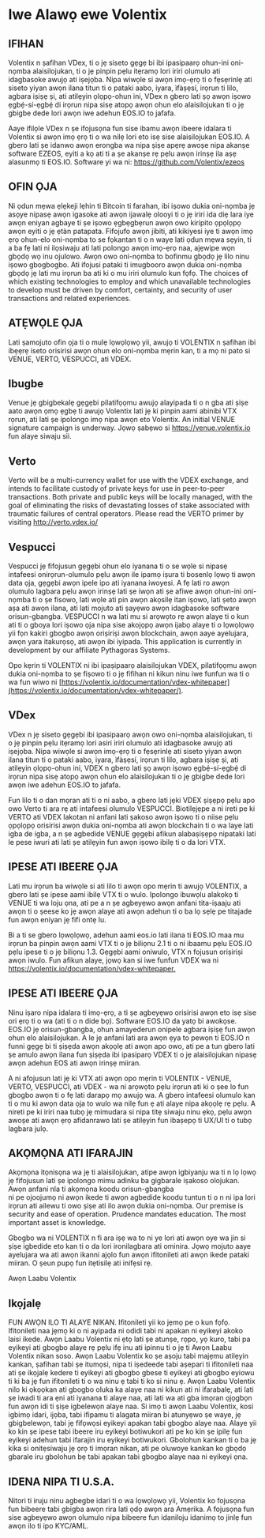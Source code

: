 # Iwe Alawọ ewe Volentix

## IFIHAN

Volentix n ṣafihan VDex, ti o jẹ siseto gẹgẹ bi ibi ipasipaarọ ohun-ini oni-nọmba alaisilojukan, ti o jẹ pinpin pẹlu itẹramọ lori iriri olumulo ati idagbasoke awujọ ati iṣejọba. Nipa wiwọle si awọn imọ-ẹrọ ti o fẹsẹrinlẹ ati siseto yiyan awọn ilana titun ti o pataki aabo, iyara, ìfàṣẹsí, irọrun ti lilo, agbara iṣiṣẹ ṣi, ati atilẹyin ọlọpọ-ohun ini, VDex n gbero lati ṣọ awọn iṣowo ẹgbẹ́-sí-ẹgbẹ́ di irọrun nipa sisẹ atopọ awọn ohun elo alaisilojukan ti o jẹ gbigbe dede lori awọn iwe adehun EOS.IO to jafafa.

Aaye ifilọle VDex n ṣe ifojusọna fun sise ibamu awọn ibeere idalara ti Volentix si awọn imọ ẹrọ ti o wa nilẹ lori eto isẹ sise alaisilojukan EOS.IO. A gbero lati ṣe idanwo awọn erongba wa nipa ṣiṣe apẹrẹ awoṣe nipa akanṣe software EZEOS, eyiti a kọ ati ti a ṣe akanṣe rẹ pẹlu awọn irinṣẹ ila aṣẹ alasunmọ ti EOS.IO. Software yi wa ni: https://github.com/Volentix/ezeos

## OFIN ỌJA

Ni ọdun mẹwa ẹlẹkeji lẹhin ti Bitcoin ti farahan, ibi iṣowo dukia oni-nọmba jẹ asọye nipasẹ awọn igasoke ati awọn ijawalẹ olooyi ti o jẹ iriri ida diẹ lara iye awọn eniyan agbaye ti ṣe iṣowo ẹgbẹgbẹrun awọn owo kiripito ọpọlọpọ awọn eyiti o jẹ ẹtàn patapata. Fifojufo awọn jibiti, ati kikiyesi iye ti awọn imọ ẹrọ ohun-elo oni-nọmba to se fọkantan ti o n waye lati ọdun mẹwa sẹyin, ti a ba fẹ lati ni ilọsiwaju ati lati polongo awọn imọ-ẹrọ naa, ajẹwipe wọn gbọdọ wọ inu ojulowo. Awọn owo oni-nọmba to bofinmu gbọdọ jẹ lilo ninu iṣowo gbogbogbo. Ati ifojusi pataki ti imugbooro awọn dukia oni-nọmba gbọdọ jẹ lati mu irọrun ba ati ki o mu iriri olumulo kun fọfọ. The choices of which existing technologies to employ and which unavailable technologies to develop must be driven by comfort, certainty, and security of user  
transactions and related experiences.

## ATẸWỌLE ỌJA

Lati ṣamojuto ofin ọja ti o mulẹ lọwọlọwọ yii, awujọ ti VOLENTIX n ṣafihan ibi ibẹẹrẹ iseto orisirisi awọn ohun elo oni-nọmba mẹrin kan, ti a mọ ni pato si VENUE, VERTO, VESPUCCI, ati VDEX.

## Ibugbe

Venue jẹ gbigbekalẹ gẹgẹbi pilatifọọmu awujọ alayipada ti o n gba ati ṣiṣe aato awọn ọmọ ẹgbẹ ti awujọ Volentix lati jẹ ki pinpin aami abinibi VTX rọrun, ati lati ṣe ipolongo imọ nipa awọn eto Volentix. An initial VENUE signature campaign is underway. Jọwọ ṣabẹwo si <https://venue.volentix.io> fun alaye siwaju sii.

## Verto

Verto will be a multi-currency wallet for use with the VDEX exchange, and intends to facilitate custody of private keys for use in peer-to-peer transactions. Both private and public keys will be locally managed, with the goal of eliminating the risks of devastating losses of stake associated with traumatic failures of central operators. Please read the VERTO primer by visiting <http://verto.vdex.io/>

## Vespucci

Vespucci jẹ fifojusun gẹgẹbi ohun elo iyanana ti o se wọle si nipasẹ intafeesi onirọrun-olumulo pẹlu awọn ile ipamọ iṣura ti bosenlọ lọwọ ti awọn data ọja, gẹgẹbi awọn ipele ipo ati iyanana iwoyesi. A fẹ lati ro awọn olumulo lagbara pẹlu awọn irinṣẹ lati ṣe iwọn ati ṣe afiwe awọn ohun-ini oni-nọmba ti o ṣe fisowo, lati wọle ati pin awọn akọsilẹ itan iṣowo, lati ṣeto awọn aṣa ati awọn ilana, ati lati mojuto ati ṣayẹwo awọn idagbasoke software orisun-gbangba. VESPUCCI n wa lati mu si arọwọto rẹ awọn alaye ti o kun ati ti o gboya lori iṣowo ọja nipa sise akojọpọ awọn ijabọ alaye ti o lọwọlọwọ yii fọn kakiri gbogbo awọn oriṣiriṣi awọn blockchain, awọn aaye ayelujara, awọn yara itakurọsọ, ati awọn ibi iyipada. This application is currently in development by our affiliate Pythagoras Systems.

Opo kẹrin ti VOLENTIX ni ibi ipaṣipaarọ alaisilojukan VDEX, pilatifọọmu awọn dukia oni-nọmba to ṣe fiṣowo ti o jẹ fifihan ni kikun ninu iwe funfun wa ti o wa fun wiwo ni [https://volentix.io/documentation/vdex-whitepaper](https://volentix.io/documentation/vdex-whitepaper/).

## VDex

VDex n jẹ siseto gẹgẹbi ibi ipasipaarọ awọn owo oni-nọmba alaisilojukan, ti o jẹ pinpin pẹlu itẹramọ lori asiri iriri olumulo ati idagbasoke awujọ ati iṣejọba. Nipa wiwọle si awọn imọ-ẹrọ ti o fẹsẹrinlẹ ati siseto yiyan awọn ilana titun ti o pataki aabo, iyara, ìfàṣẹsí, irọrun ti lilo, agbara iṣiṣẹ ṣi, ati atilẹyin ọlọpọ-ohun ini, VDEX n gbero lati ṣọ awọn iṣowo ẹgbẹ́-sí-ẹgbẹ́ di irọrun nipa sisẹ atopọ awọn ohun elo alaisilojukan ti o jẹ gbigbe dede lori awọn iwe adehun EOS.IO to jafafa.

Fun lilo ti o dan mọran ati ti o ni aabo, a gbero lati jẹki VDEX ṣiṣẹpọ pẹlu apo owo Verto ti ara rẹ ati intafeesi olumulo VESPUCCI. Biotilẹjẹpe a ni ireti pe ki VERTO ati VDEX lakotan ni anfani lati ṣakoso awọn iṣowo ti o niise pẹlu ọpọlọpọ orisirisi awọn dukia oni-nọmba ati awọn blockchain ti o wa laye lati igba de igba, a n ṣe agbedide VENUE gẹgẹbi afikun alabaṣiṣẹpọ nipataki lati le pese iwuri ati lati ṣe atilẹyin fun awọn iṣowo ibilẹ ti o da lori VTX.

## IPESE ATI IBEERE ỌJA

Lati mu irọrun ba wiwọle si ati lilo ti awọn opo mẹrin ti awujọ VOLENTIX, a gbero lati ṣe ipese aami ibilẹ VTX ti o wulo. Ipolongo ibuwọlu alakọkọ ti VENUE ti wa loju ọna, ati pe a n ṣe agbeyẹwo awọn anfani tita-iṣaaju ati awọn ti o ṣeese ko jẹ awọn alaye ati awọn adehun ti o ba lọ sẹlẹ pe titajade fun awọn eniyan jẹ fifi ontẹ lu.

Bi a ti se gbero lọwọlọwọ, adehun aami eos.io lati ilana ti EOS.IO maa mu irọrun ba pinpin awọn aami VTX ti o jẹ biliọnu 2.1 ti o ni ibaamu pẹlu EOS.IO pẹlu ipese ti o jẹ biliọnu 1.3. Gẹgẹbi aami oniwulo, VTX n fojusun oriṣiriṣi awọn iwulo. Fun afikun alaye, jọwọ kan si iwe funfun VDEX wa ni <https://volentix.io/documentation/vdex-whitepaper.>

## IPESE ATI IBEERE ỌJA

Ninu iṣaro nipa idalara ti imọ-ẹrọ, a ti ṣe agbeyẹwo orisirisi awọn eto isẹ sise ori ẹrọ ti o wa (ati ti o n dide bọ). Software EOS.IO da yatọ bi awokọse. EOS.IO jẹ orisun-gbangba, ohun amayederun onipele agbara iṣiṣẹ fun awọn ohun elo alaisilojukan. A le jẹ anfani lati ara awọn ẹya to pewọn ti EOS.IO n funni gẹgẹ bi ti ṣiṣẹda awọn akọọlẹ ati awọn apo owo, ati pe a tun gbero lati ṣe amulo awọn ilana fun ṣiṣẹda ibi ipasiparọ VDEX ti o jẹ alaisilojukan nipasẹ awọn adehun EOS ati awọn irinṣẹ miiran.

A ni afojusun lati jẹ ki VTX ati awọn opo mẹrin ti VOLENTIX - VENUE, VERTO, VESPUCCI, ati VDEX - wa ni arọwọto pẹlu irọrun ati ki o ṣee lo fun gbogbo awọn ti o fẹ lati darapọ mọ awujọ wa. A gbero intafeesi olumulo kan ti o mu ki awọn data ọja to wulo wa nilẹ fun ẹ ati alaye nipa akọọlẹ rẹ pẹlu. A nireti pe ki iriri naa tubọ jẹ mimudara si nipa titẹ siwaju ninu ẹkọ, pẹlu awọn awoṣe ati awọn ẹrọ afidanrawo lati ṣe atilẹyin fun ibaṣepọ ti UX/UI ti o tubọ lagbara julọ.

## AKỌMỌNA ATI IFARAJIN

Akọmọna itọnisọna wa jẹ ti alaisilojukan, atipe awọn igbiyanju wa ti n lọ lọwọ jẹ fifojusun lati ṣe ipolongo mimu adinku ba gigbarale iṣakoso olojukan. Awọn anfani nla ti akọmọna koodu orisun-gbangba  
ni pe ojoojumọ ni awọn ikede ti awọn agbedide koodu tuntun ti o n ni ipa lori irọrun ati ailewu ti owo ṣiṣe ati ilo awọn dukia oni-nọmba. Our premise is security and ease of operation. Prudence mandates education. The most important asset is knowledge.

Gbogbo wa ni VOLENTIX n fi ara iṣẹ wa to ni ye lori ati awọn oye wa jin si ṣiṣe igbedide eto kan ti o da lori ironilagbara ati ominira. Jọwọ mojuto aaye ayelujara wa ati awọn ikanni ajọlo fun awọn ifitonileti ati awọn ikede pataki miiran. O ṣeun pupọ fun itẹtisilẹ ati inifẹsi rẹ.

Awọn Laabu Volentix

## Ikọjalẹ

FUN AWỌN ILO TI ALAYE NIKAN. Ifitonileti yii ko jẹmọ pe o kun fọfọ. Ifitonileti naa jẹmọ ki o ni ayipada ni odidi tabi ni apakan ni eyikeyi akoko laisi ikede. Awọn Laabu Volentix ni ẹtọ lati ṣe atunṣe, rọpo, yọ kuro, tabi pa eyikeyi ati gbogbo alaye rẹ pẹlu ifẹ inu ati ipinnu ti o jẹ ti Awọn Laabu Volentix nikan soso. Awọn Laabu Volentix ko ṣe aṣoju tabi majẹmu atilẹyin kankan, ṣafihan tabi ṣe itumọsi, nipa ti iṣedeede tabi aṣepari ti ifitonileti naa ati ṣe ikọjalẹ kedere ti eyikeyi ati gbogbo gbese ti eyikeyi ati gbogbo eyiowu ti ki ba jẹ fun ifitonileti ti o wa ninu ẹ tabi ti ko si ninu ẹ. Awọn Laabu Volentix nilo ki ọkọọkan ati gbogbo oluka ka alaye naa ni kikun ati ni ifarabalẹ, ati lati ṣe iwadi ti ara ẹni ati iyanana ti alaye naa, ati lati wa ati gba imọran ọjọgbọn fun awọn idi ti ṣiṣe igbelewọn alaye naa. Si imọ ti awọn Laabu Volentix, kosi igbimọ idari, ijọba, tabi ifipamu ti alagata miiran bi atunyẹwo ṣe waye, jẹ gbigbelewọn, tabi jẹ fifọwọsi eyikeyi apakan tabi gbogbo alaye naa. Alaye yii ko kin ṣe ipese tabi ibeere iru eyikeyi botiwukori ati pe ko kin ṣe ipilẹ fun eyikeyi adehun tabi ifarajin iru eyikeyi botiwukori. Gbolohun kankan ti o ba jẹ kika si onitẹsiwaju jẹ ọrọ ti imọran nikan, ati pe oluwoye kankan ko gbọdọ gbarale iru gbolohun bẹ tabi apakan tabi gbogbo alaye naa ni eyikeyi ọna.

## IDENA NIPA TI U.S.A.

Nitori ti iruju ninu agbegbe idari ti o wa lọwọlọwọ yii, Volentix ko fojusọna fun bibeere tabi gbigba awọn rira lati ọdọ awọn ara Amẹrika. A fojusọna fun sise agbeyẹwo awọn olumulo nipa bibeere fun idaniloju idanimọ to jinlẹ fun awọn ilo ti ipo KYC/AML.